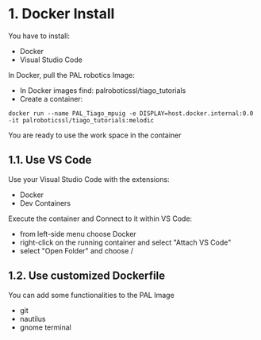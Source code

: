 # **1. Docker Install**

You have to install:
- Docker
- Visual Studio Code

In Docker, pull the PAL robotics Image:
- In Docker images find: palroboticssl/tiago_tutorials
- Create a container:
```shell
docker run --name PAL_Tiago_mpuig -e DISPLAY=host.docker.internal:0.0 -it palroboticssl/tiago_tutorials:melodic
```
You are ready to use the work space in the container

## **1.1. Use VS Code**

Use your Visual Studio Code with the extensions:
- Docker
- Dev Containers

Execute the container and Connect to it within VS Code:
- from left-side menu choose Docker
- right-click on the running container and select "Attach VS Code"
- select "Open Folder" and choose /


## **1.2. Use customized Dockerfile**

You can add some functionalities to the PAL Image
- git
- nautilus
- gnome terminal
